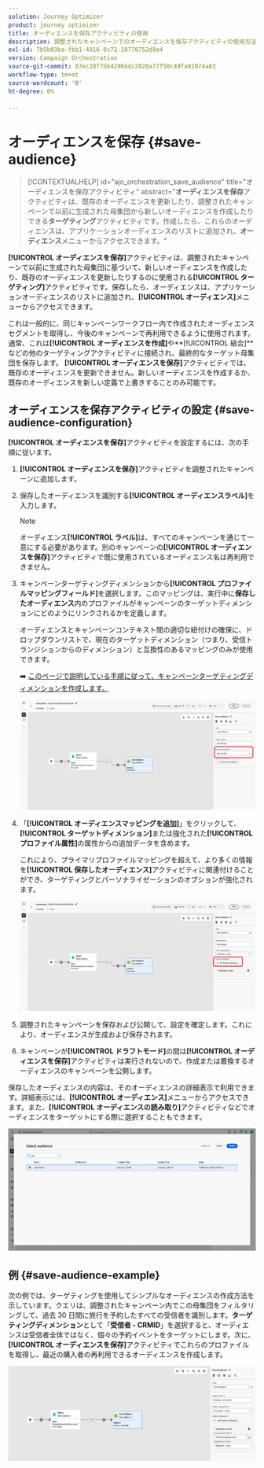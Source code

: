 ```yaml
---
solution: Journey Optimizer
product: journey optimizer
title: オーディエンスを保存アクティビティの使用
description: 調整されたキャンペーンでのオーディエンスを保存アクティビティの使用方法について説明します。
exl-id: 7b5b03ba-fbb1-4916-8c72-10778752d8e4
version: Campaign Orchestration
source-git-commit: 07ec28f7d64296bdc2020a77f50c49fa92074a83
workflow-type: tm+mt
source-wordcount: '0'
ht-degree: 0%

---
```



# オーディエンスを保存 {#save-audience}

>[!CONTEXTUALHELP]
>id="ajo_orchestration_save_audience"
>title="オーディエンスを保存アクティビティ"
>abstract="**オーディエンスを保存**&#x200B;アクティビティは、既存のオーディエンスを更新したり、調整されたキャンペーンで以前に生成された母集団から新しいオーディエンスを作成したりできる&#x200B;**ターゲティング**&#x200B;アクティビティです。作成したら、これらのオーディエンスは、アプリケーションオーディエンスのリストに追加され、**オーディエンス**&#x200B;メニューからアクセスできます。"

**[!UICONTROL オーディエンスを保存]**&#x200B;アクティビティは、調整されたキャンペーンで以前に生成された母集団に基づいて、新しいオーディエンスを作成したり、既存のオーディエンスを更新したりするのに使用される&#x200B;**[!UICONTROL ターゲティング]**&#x200B;アクティビティです。保存したら、オーディエンスは、アプリケーションオーディエンスのリストに追加され、**[!UICONTROL オーディエンス]**&#x200B;メニューからアクセスできます。

これは一般的に、同じキャンペーンワークフロー内で作成されたオーディエンスセグメントを取得し、今後のキャンペーンで再利用できるように使用されます。通常、これは&#x200B;**[!UICONTROL オーディエンスを作成]**&#x200B;や&#x200B;**[!UICONTROL 結合]**などの他のターゲティングアクティビティに接続され、最終的なターゲット母集団を保存します。
**[!UICONTROL オーディエンスを保存]**&#x200B;アクティビティでは、既存のオーディエンスを更新できません。新しいオーディエンスを作成するか、既存のオーディエンスを新しい定義で上書きすることのみ可能です。

## オーディエンスを保存アクティビティの設定 {#save-audience-configuration}

**[!UICONTROL オーディエンスを保存]**&#x200B;アクティビティを設定するには、次の手順に従います。

1. **[!UICONTROL オーディエンスを保存]**&#x200B;アクティビティを調整されたキャンペーンに追加します。

1. 保存したオーディエンスを識別する&#x200B;**[!UICONTROL オーディエンスラベル]**&#x200B;を入力します。

   >[!NOTE]
   >
   >オーディエンス&#x200B;**[!UICONTROL ラベル]**&#x200B;は、すべてのキャンペーンを通じて一意にする必要があります。別のキャンペーンの&#x200B;**[!UICONTROL オーディエンスを保存]**&#x200B;アクティビティで既に使用されているオーディエンス名は再利用できません。

1. キャンペーンターゲティングディメンションから&#x200B;**[!UICONTROL プロファイルマッピングフィールド]**&#x200B;を選択します。このマッピングは、実行中に&#x200B;**保存したオーディエンス**&#x200B;内のプロファイルがキャンペーンのターゲットディメンションにどのようにリンクされるかを定義します。

   オーディエンスとキャンペーンコンテキスト間の適切な紐付けの確保に、ドロップダウンリストで、現在のターゲットディメンション（つまり、受信トランジションからのディメンション）と互換性のあるマッピングのみが使用できます。

   ➡️ [このページで説明している手順に従って、キャンペーンターゲティングディメンションを作成します。](../target-dimension.md)

   ![](../assets/save-audience-1.png)

1. 「**[!UICONTROL オーディエンスマッピングを追加]**」をクリックして、**[!UICONTROL ターゲットディメンション]**&#x200B;または強化された&#x200B;**[!UICONTROL プロファイル属性]**&#x200B;の属性からの追加データを含めます。

   これにより、プライマリプロファイルマッピングを超えて、より多くの情報を&#x200B;**[!UICONTROL 保存したオーディエンス]**&#x200B;アクティビティに関連付けることができ、ターゲティングとパーソナライゼーションのオプションが強化されます。

   ![](../assets/save-audience-2.png)

1. 調整されたキャンペーンを保存および公開して、設定を確定します。これにより、オーディエンスが生成および保存されます。

1. キャンペーンが&#x200B;**[!UICONTROL ドラフトモード]**&#x200B;の間は&#x200B;**[!UICONTROL オーディエンスを保存]**&#x200B;アクティビティは実行されないので、作成または置換するオーディエンスのキャンペーンを公開します。

保存したオーディエンスの内容は、そのオーディエンスの詳細表示で利用できます。詳細表示には、**[!UICONTROL オーディエンス]**&#x200B;メニューからアクセスできます。また、**[!UICONTROL オーディエンスの読み取り]**&#x200B;アクティビティなどでオーディエンスをターゲットにする際に選択することもできます。

![](../assets/save-audience-4.png)


## 例 {#save-audience-example}

次の例では、ターゲティングを使用してシンプルなオーディエンスの作成方法を示しています。クエリは、調整されたキャンペーン内でこの母集団をフィルタリングして、過去 30 日間に旅行を予約したすべての受信者を識別します。**ターゲティングディメンション**&#x200B;として「**受信者 - CRMID**」を選択すると、オーディエンスは受信者全体ではなく、個々の予約イベントをターゲットにします。次に、**[!UICONTROL オーディエンスを保存]**&#x200B;アクティビティでこれらのプロファイルを取得し、最近の購入者の再利用できるオーディエンスを作成します。

![](../assets/save-audience-3.png)
